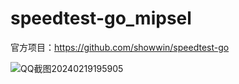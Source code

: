 # speedtest-go_mipsel

官方项目：https://github.com/showwin/speedtest-go

![QQ截图20240219195905](https://github.com/lmq8267/speedtest-go/assets/119713693/47cc7629-4093-4390-8764-7e48c2b75ef7)
